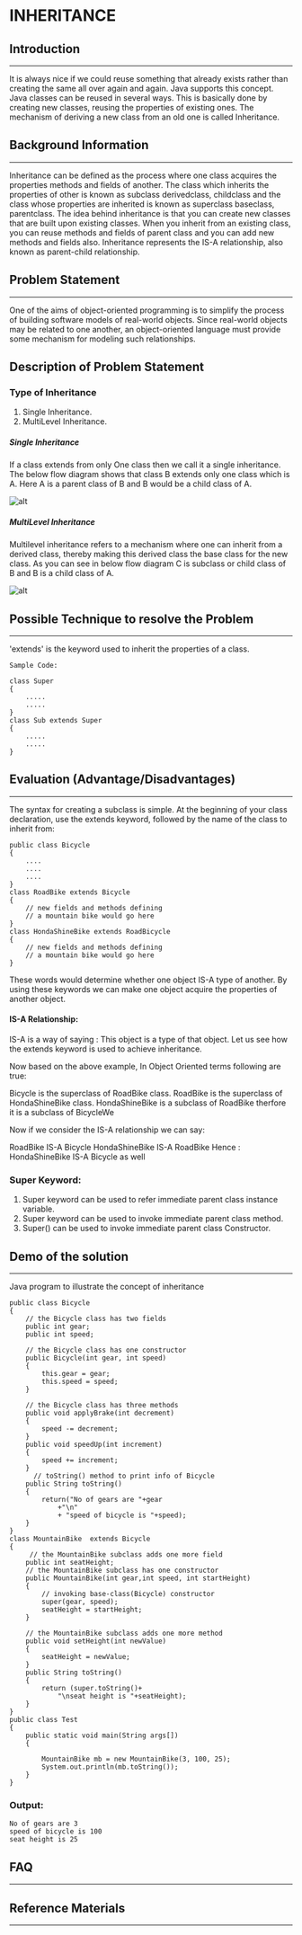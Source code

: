 # INHERITANCE 

##  Introduction
---
It is always nice if we could reuse something that already exists rather than creating the same all over again and again. Java supports this concept. Java classes can be reused in several ways. This is basically done by creating new classes, reusing the properties of existing ones. The mechanism of deriving a new class from an old one is called Inheritance.
## Background Information
---
Inheritance can be defined as the process where one class acquires the properties methods and fields
of another. The class which inherits the properties of other is known as subclass derivedclass, childclass and the class whose properties are inherited is known as superclass baseclass, parentclass. The idea behind inheritance is that you can create new classes that are built upon existing classes. When you
inherit from an existing class, you can reuse methods and fields of parent class and you can add new methods and
fields also. Inheritance represents the IS-A relationship, also known as parent-child relationship.
## Problem Statement
---
One of the aims of object-oriented programming is to simplify the process of building software models of
real-world objects. Since real-world objects may be related to one another, an object-oriented language
must provide some mechanism for modeling such relationships.
## Description of Problem Statement 

###   Type of Inheritance
1)  Single Inheritance.
2)  MultiLevel Inheritance.

#####   Single Inheritance
If a
class extends from only One  class then we call it a single
inheritance. The below flow diagram shows that class B
extends only one class which is A. Here A is a parent class of B and B would be a child class of A.

![alt](https://www.guru99.com/images/java/single_inheritance.png)

#####   MultiLevel Inheritance
Multilevel inheritance refers to a mechanism where one can inherit from a derived class,
thereby making this derived class the base class for the new
class. As you can see in below flow diagram C is subclass or
child class of B and B is a child class of A.

![alt](https://www.guru99.com/images/java/multilevel.png)
## Possible Technique to resolve the Problem
---
 'extends' is the keyword used to inherit the properties of a class.

    Sample Code:

    class Super
    {
        .....
        .....
    }
    class Sub extends Super
    {
        .....
        .....
    }
## Evaluation (Advantage/Disadvantages) 
---
The syntax for creating a subclass is simple. At the beginning of your class declaration, use the extends keyword, followed by the name of the class to inherit from:

    
    public class Bicycle 
    {
        ....
        ....
        ....
    }
    class RoadBike extends Bicycle 
    {
        // new fields and methods defining 
        // a mountain bike would go here
    }
    class HondaShineBike extends RoadBicycle 
    {
        // new fields and methods defining 
        // a mountain bike would go here
    }



These words would determine whether one object IS-A type of another. By using these keywords we can make one object acquire the properties of another object.

#### IS-A Relationship:
IS-A is a way of saying : This object is a type of that object. Let us see how the extends keyword is used to achieve inheritance.

Now based on the above example, In Object Oriented terms following are true:

Bicycle is the superclass of RoadBike class.
RoadBike is the superclass of HondaShineBike class.
HondaShineBike is a subclass of RoadBike therfore it is a subclass of BicycleWe

Now if we consider the IS-A relationship we can say:

RoadBike IS-A Bicycle
HondaShineBike IS-A RoadBike
Hence : HondaShineBike IS-A Bicycle as well

### Super Keyword:
1)   Super keyword can be used to refer immediate parent class instance variable.
2)   Super keyword can be used to invoke immediate parent class method.
3)   Super() can be used to invoke immediate parent class Constructor.
## Demo of the solution 
---
Java program to illustrate the  concept of inheritance 
    
    public class Bicycle 
    {
        // the Bicycle class has two fields 
		public int gear; 
		public int speed; 
          
		// the Bicycle class has one constructor 
		public Bicycle(int gear, int speed) 
		{ 
			this.gear = gear; 
			this.speed = speed; 
		} 
          
		// the Bicycle class has three methods 
		public void applyBrake(int decrement) 
		{ 
			speed -= decrement; 
		} 
        public void speedUp(int increment) 
		{ 
			speed += increment; 
		} 
          // toString() method to print info of Bicycle 
		public String toString()  
		{ 
			return("No of gears are "+gear 
                +"\n"
                + "speed of bicycle is "+speed); 
		} 
    }
    class MountainBike  extends Bicycle 
    {
         // the MountainBike subclass adds one more field 
		public int seatHeight; 
		// the MountainBike subclass has one constructor 
		public MountainBike(int gear,int speed, int startHeight) 
		{ 
			// invoking base-class(Bicycle) constructor 
			super(gear, speed); 
			seatHeight = startHeight; 
		}  
        
		// the MountainBike subclass adds one more method 
		public void setHeight(int newValue) 
		{ 
			seatHeight = newValue; 
		}  
        public String toString() 
		{ 
			return (super.toString()+ 
                "\nseat height is "+seatHeight); 
		} 
    }
    public class Test  
    { 
		public static void main(String args[])  
		{ 
          
			MountainBike mb = new MountainBike(3, 100, 25); 
			System.out.println(mb.toString()); 
        } 
	}

### Output:
    No of gears are 3
    speed of bicycle is 100
    seat height is 25
## FAQ
---
## Reference Materials
---






